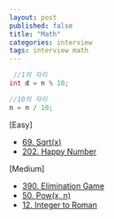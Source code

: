 ```yaml
---
layout: post
published: false
title: "Math"
categories: interview
tags: interview math
---
```


```java
 //1의 자리
int d = n % 10;

//10의 자리
n = n / 10;
```

[Easy]
- [69. Sqrt(x)](https://leetcode.com/problems/sqrtx/)
- [202. Happy Number](https://leetcode.com/problems/happy-number/)

[Medium]
- [390. Elimination Game](https://leetcode.com/problems/elimination-game/)
- [50. Pow(x, n)](https://leetcode.com/problems/powx-n/)
- [12. Integer to Roman](https://leetcode.com/problems/integer-to-roman/)